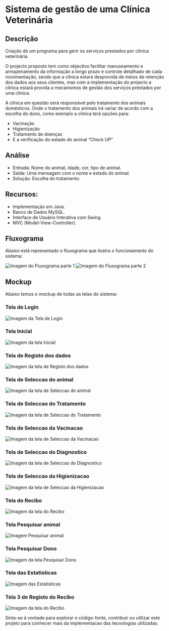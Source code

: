 # Sistema de gestão de uma Clínica Veterinária

## Descrição

Criação de um programa para gerir os serviços prestados por clínica veterinária.

O projecto proposto tem como objectivo facilitar manuseamento e armazenamento da informação a longo prazo e controle detalhado de cada movimentação, sendo que a clínica estará desprovida de meios de retenção dos dados aos seus clientes, mas com a implementação do projecto a clínica estará provida a mecanismos de gestão dos serviços prestados por uma clínica. 

A clínica em questão será responsável pelo tratamento dos animais domésticos. Onde o tratamento dos animais irá variar de acordo com a escolha do dono, como exemplo a clínica terá opções para:
- Vacinação
- Higienização
- Tratamento de doenças
- E a verificação do estado do animal “Check UP”

## Análise
- Entrada: Nome do animal, idade, cor, tipo de animal.
- Saída: Uma mensagem com o nome e estado do animal.
- Solução: Escolha do tratamento.

## Recursos:

 - Implementação em Java. <br>
 - Banco de Dados MySQL. <br>
 - Interface de Usuário Interativa com Swing. <br>
 - MVC (Model-View-Controller). <br>

## Fluxograma
Abaixo está representado o fluxograma que ilustra o funcionamento do sistema:

![Imagem do Fluxograma parte 1](Fluxograma/Fluxograma_parte1.png)
![Imagem do Fluxograma parte 2](Fluxograma/Fluxograma_parte2.png)

## Mockup
Abaixo temos o mockup de todas as telas do sistema:

### Tela de Login
![Imagem da Tela de Login](Mockup/1-Tela_Login.png)

### Tela Inicial
![Imagem da tela Inicial](Mockup/2-tela_inicial.png)

### Tela de Registo dos dados
![Imagem da tela de Registo dos dados](Mockup/3-tela_Registo.png)

### Tela de Seleccao do animal
![Imagem da tela de Seleccao do animal](Mockup/4-tela_seleccao_animal.png)

### Tela de Seleccao do Tratamento
![Imagem da tela de Seleccao do Tratamento](Mockup/5-tela_seleccao_tratamento.png)

### Tela de Seleccao da Vacinacao
![Imagem da tela de Seleccao da Vacinacao](Mockup/6-tela_seleccao_vacinacao.png)

### Tela de Seleccao do Diagnostico
![Imagem da tela de Seleccao do Diagnostico](Mockup/7-tela_diagnostico.png)

### Tela de Seleccao da Higienizacao
![Imagem da tela de Seleccao da Higienizacao](Mockup/8-tela_seleccao_higienizacao.png)

### Tela do Recibo
![Imagem da tela do Recibo](Mockup/9-tela_recibo.png)

### Tela Pesquisar animal
![Imagem Pesquisar animal](Mockup/10-tela_pesquisar_animal.png)

### Tela Pesquisar Dono
![Imagem da tela Pesquisar Dono](Mockup/11-tela_pesquisar_dono.png)

### Tela das Estatisticas
![Imagem das Estatisticas](Mockup/12-tela_estatisticas.png)

### Tela 3 de Registo do Recibo
![Imagem da tela do Recibo](Mockup/9-tela_recibo.png)

Sinta-se à vontade para explorar o código-fonte, contribuir ou utilizar este projeto para conhecer mais da implementacao das tecnologias utilizadas.
